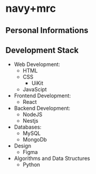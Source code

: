 # navy+mrc

## Personal Informations

## Development Stack

- Web Development: 
  - HTML
  - CSS
    - UiKit
  - JavaScipt
- Frontend Development:
  - React
- Backend Development:
  - NodeJS
  - Nestjs
- Databases:
  - MySQL
  - MongoDb
- Design
  - Figma
- Algorithms and Data Structures
  - Python
